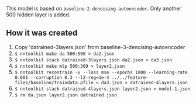 This model is based on `baseline-2-denoising-autoencoder`. Only another 500
hidden layer is added.

## How it was created

1. Copy 'datrained-3layers.json' from baseline-3-denoising-autoencoder
2. `$ nntoolkit make da 500:500 > da2.json`
3. `$ nntoolkit stack datrained-3layers.json da2.json > da3.json`
4. `$ nntoolkit make mlp 500:369 > layer2.json`
5. `$ nntoolkit recontrain -v --loss mse --epochs 1000 --learning-rate 0.001 --corruption 0.3 --l2-reg=1e-4 ../../feature-files/baseline/traindata.pfile < da3.json > datrained-4layers.json`
6. `$ nntoolkit stack datrained-4layers.json layer2.json > model-1.json`
7. `$ rm da.json layer2.json datrained.json`

